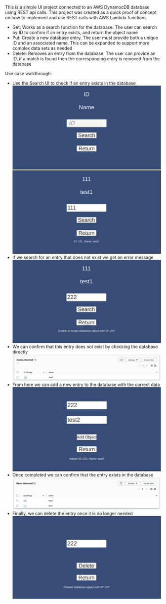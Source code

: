 This is a simple UI project connected to an AWS DynamocDB database using REST api calls. This project was created as a quick proof of concept on how to implement and use REST calls with AWS Lambda functions

- Get: Works as a search function for the database. The user can search by ID to confirm if an entry exists, and return the object name
- Put: Create a new database entry. The user must provide both a unique ID and an associated name. This can be expanded to support more complex data sets as needed
- Delete: Removes an entry from the database. The user can provide an ID, if a match is found then the corresponding entry is removed from the database

Use case walkthrough:
- Use the Search UI to check if an entry exists in the database
![Search for Entry](https://github.com/hmoss333/AWS-Test/blob/main/Screenshots/Search.png?raw=true "Search")
![Found Entry](https://github.com/hmoss333/AWS-Test/blob/main/Screenshots/Search_Success.png?raw=true "Search Success")
- If we search for an entry that does not exist we get an error message
![Unable to find Entry](https://github.com/hmoss333/AWS-Test/blob/main/Screenshots/Search_Failure.png?raw=true "Search Failed")
- We can confirm that this entry does not exist by checking the database directly
![Checking database](https://github.com/hmoss333/AWS-Test/blob/main/Screenshots/Database_1.png?raw=true "Checking database")
- From here we can add a new entry to the database with the correct data
![Create new Entry](https://github.com/hmoss333/AWS-Test/blob/main/Screenshots/Put.png?raw=true "New Entry")
- Once completed we can confirm that the entry exists in the database
![New entry found](https://github.com/hmoss333/AWS-Test/blob/main/Screenshots/Database_2.png?raw=true "New Entry Found")
- Finally, we can delete the entry once it is no longer needed
![Delete Entry](https://github.com/hmoss333/AWS-Test/blob/main/Screenshots/Delete.png?raw=true "Delete Entry")
